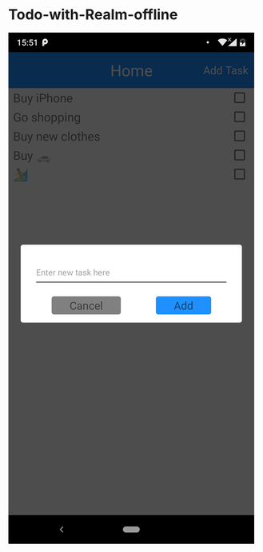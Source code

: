 # Todo-with-Realm-offline
![all text](https://github.com/LamNN96/Todo-with-Realm-offline/blob/master/screenshots/Screenshot_20190403-155120.png)
